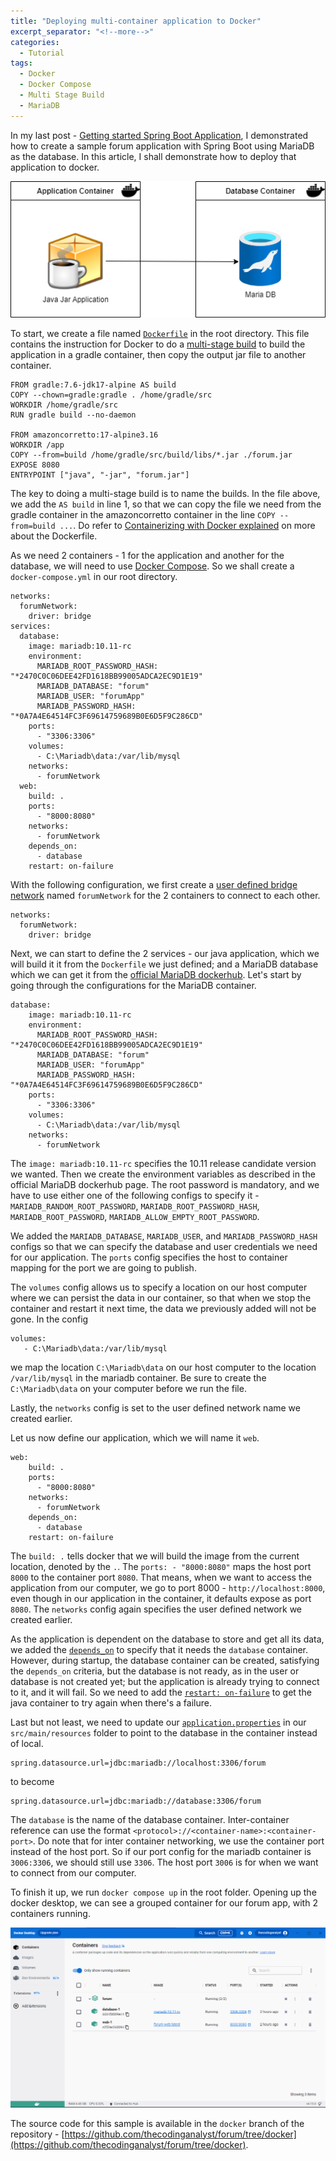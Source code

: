 ```yaml
---
title: "Deploying multi-container application to Docker"
excerpt_separator: "<!--more-->"
categories:
  - Tutorial
tags:
  - Docker
  - Docker Compose
  - Multi Stage Build
  - MariaDB
---
```


In my last post - [Getting started Spring Boot Application](https://thecodinganalyst.github.io/tutorial/Spring-boot-application-getting-started/), I demonstrated how to create a sample forum application with Spring Boot using MariaDB as the database. In this article, I shall demonstrate how to deploy that application to docker.

![docker multi container](/assets/images/2023/01/docker-multi-container.png)

To start, we create a file named [`Dockerfile`](https://github.com/thecodinganalyst/forum/blob/docker/Dockerfile) in the root directory. This file contains the instruction for Docker to do a [multi-stage build](https://docs.docker.com/build/building/multi-stage/) to build the application in a gradle container, then copy the output jar file to another container. 

```
FROM gradle:7.6-jdk17-alpine AS build
COPY --chown=gradle:gradle . /home/gradle/src
WORKDIR /home/gradle/src
RUN gradle build --no-daemon

FROM amazoncorretto:17-alpine3.16
WORKDIR /app
COPY --from=build /home/gradle/src/build/libs/*.jar ./forum.jar
EXPOSE 8080
ENTRYPOINT ["java", "-jar", "forum.jar"]
```
<!--more-->

The key to doing a multi-stage build is to name the builds. In the file above, we add the `AS build` in line 1, so that we can copy the file we need from the gradle container in the amazoncorretto container in the line `COPY --from=build ...`. Do refer to [Containerizing with Docker explained](https://thecodinganalyst.github.io/knowledgebase/Containerizing-with-Docker-explained/) on more about the Dockerfile.

As we need 2 containers - 1 for the application and another for the database, we will need to use [Docker Compose](https://docs.docker.com/compose/). So we shall create a `docker-compose.yml` in our root directory.

```
networks:
  forumNetwork:
    driver: bridge
services:
  database:
    image: mariadb:10.11-rc
    environment:
      MARIADB_ROOT_PASSWORD_HASH: "*2470C0C06DEE42FD1618BB99005ADCA2EC9D1E19"
      MARIADB_DATABASE: "forum"
      MARIADB_USER: "forumApp"
      MARIADB_PASSWORD_HASH: "*0A7A4E64514FC3F69614759689B0E6D5F9C286CD"
    ports:
      - "3306:3306"
    volumes:
      - C:\Mariadb\data:/var/lib/mysql
    networks:
      - forumNetwork
  web:
    build: .
    ports:
      - "8000:8080"
    networks:
      - forumNetwork
    depends_on:
      - database
    restart: on-failure
``` 

With the following configuration, we first create a [user defined bridge network](https://docs.docker.com/network/network-tutorial-standalone/#use-user-defined-bridge-networks) named `forumNetwork` for the 2 containers to connect to each other.

```
networks:
  forumNetwork:
    driver: bridge
```

Next, we can start to define the 2 services - our java application, which we will build it it from the `Dockerfile` we just defined; and a MariaDB database which we can get it from the [official MariaDB dockerhub](https://hub.docker.com/_/mariadb). Let's start by going through the configurations for the MariaDB container.

```
database:
    image: mariadb:10.11-rc
    environment:
      MARIADB_ROOT_PASSWORD_HASH: "*2470C0C06DEE42FD1618BB99005ADCA2EC9D1E19"
      MARIADB_DATABASE: "forum"
      MARIADB_USER: "forumApp"
      MARIADB_PASSWORD_HASH: "*0A7A4E64514FC3F69614759689B0E6D5F9C286CD"
    ports:
      - "3306:3306"
    volumes:
      - C:\Mariadb\data:/var/lib/mysql
    networks:
      - forumNetwork
```

The `image: mariadb:10.11-rc` specifies the 10.11 release candidate version we wanted. Then we create the environment variables as described in the official MariaDB dockerhub page. The root password is mandatory, and we have to use either one of the following configs to specify it - `MARIADB_RANDOM_ROOT_PASSWORD`, `MARIADB_ROOT_PASSWORD_HASH`, `MARIADB_ROOT_PASSWORD`, `MARIADB_ALLOW_EMPTY_ROOT_PASSWORD`. 

We added the `MARIADB_DATABASE`, `MARIADB_USER`, and `MARIADB_PASSWORD_HASH` configs so that we can specify the database and user credentials we need for our application. The `ports` config specifies the host to container mapping for the port we are going to publish. 

The `volumes` config allows us to specify a location on our host computer where we can persist the data in our container, so that when we stop the container and restart it next time, the data we previously added will not be gone. In the config 

```
volumes:
   - C:\Mariadb\data:/var/lib/mysql
```

we map the location `C:\Mariadb\data` on our host computer to the location `/var/lib/mysql` in the mariadb container. Be sure to create the `C:\Mariadb\data` on your computer before we run the file. 

Lastly, the `networks` config is set to the user defined network name we created earlier.

Let us now define our application, which we will name it `web`.

```
web:
    build: .
    ports:
      - "8000:8080"
    networks:
      - forumNetwork
    depends_on:
      - database
    restart: on-failure
```

The `build: .` tells docker that we will build the image from the current location, denoted by the `.`. The `ports: - "8000:8080"` maps the host port `8000` to the container port `8080`. That means, when we want to access the application from our computer, we go to port 8000 - `http://localhost:8000`, even though in our application in the container, it defaults expose as port `8080`. The `networks` config again specifies the user defined network we created earlier.

As the application is dependent on the database to store and get all its data, we added the [`depends_on`](https://docs.docker.com/compose/compose-file/#depends_on) to specify that it needs the `database` container. However, during startup, the database container can be created, satisfying the `depends_on` criteria, but the database is not ready, as in the user or database is not created yet; but the application is already trying to connect to it, and it will fail. So we need to add the [`restart: on-failure`](https://docs.docker.com/compose/compose-file/#restart) to get the java container to try again when there's a failure. 

Last but not least, we need to update our [`application.properties`](https://github.com/thecodinganalyst/forum/blob/master/src/main/resources/application.properties) in our `src/main/resources` folder to point to the database in the container instead of local.

```
spring.datasource.url=jdbc:mariadb://localhost:3306/forum
``` 

to become 

```
spring.datasource.url=jdbc:mariadb://database:3306/forum
```

The `database` is the name of the database container. Inter-container reference can use the format `<protocol>://<container-name>:<container-port>`. Do note that for inter container networking, we use the container port instead of the host port. So if our port config for the mariadb container is `3006:3306`, we should still use `3306`. The host port `3006` is for when we want to connect from our computer. 

To finish it up, we run `docker compose up` in the root folder. Opening up the docker desktop, we can see a grouped container for our forum app, with 2 containers running.

![docker desktop](/assets/images/2023/01/docker-forum.png)

The source code for this sample is available in the `docker` branch of the repository - [https://github.com/thecodinganalyst/forum/tree/docker](https://github.com/thecodinganalyst/forum/tree/docker).